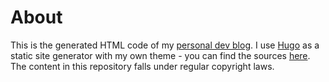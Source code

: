 # About

This is the generated HTML code of my [personal dev blog][blog]. I use [Hugo] as a static site generator with my own theme - you can find the sources [here][src]. The content in this repository falls under regular copyright laws.



[blog]: https://ogobrecht.github.io
[Hugo]: https://gohugo.io/
[src]: https://github.com/ogobrecht/ogobrecht.github.io.sources
